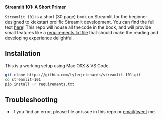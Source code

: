 **Streamlit 101: A Short Primer**

`Streamlit 101` is a short (30 page) book on Streamlit for the beginner designed to kickstart prolific Streamlit development. You can find the full text [here]()! This repo will house all the code in the book, and will provide small features like a [requirements.txt file]() that should make the reading and developing experience delightful.


## Installation

This is a working setup using Mac OSX & VS Code.

```bash
git clone https://github.com/tylerjrichards/streamlit-101.git
cd streamlit-101
pip install -r requirements.txt
```


## Troubleshooting

- If you find an error, please file an issue in this repo or [email](mailto:tylerjrichards@gmail.com)/[tweet](https://twitter.com/tylerjrichards) me.